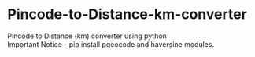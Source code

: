 # Pincode-to-Distance-km-converter
Pincode to Distance (km) converter using python <br>
Important Notice - pip install pgeocode and haversine modules.
